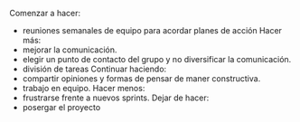 Comenzar a hacer: 
 - reuniones semanales de equipo para acordar planes de acción
Hacer más: 
 - mejorar la comunicación.
 - elegir un punto de contacto del grupo y no diversificar la comunicación. 
 - división de tareas
 Continuar haciendo:
 - compartir opiniones y formas de pensar de maner constructiva. 
 - trabajo en equipo.
Hacer menos: 
 - frustrarse frente a nuevos sprints.
Dejar de hacer:
 - posergar el proyecto
